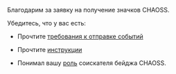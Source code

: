 Благодарим за заявку на получение значков CHAOSS.

Убедитесь, что у вас есть:

- Прочтите [требования к отправке событий](https://github.com/badging/event-diversity-and-inclusion/blob/master/submission/requirements.md)

- Прочтите [инструкции](https://github.com/badging/event-diversity-and-inclusion/blob/master/submission/guidelines.md)

- Понимал вашу [роль](https://github.com/badging/diversity-and-inclusion/blob/master/roles/applicant.md) соискателя бейджа CHAOSS.
